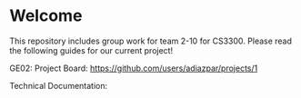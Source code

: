# Welcome
This repository includes group work for team 2-10 for CS3300. Please read the following guides for our current project!

GE02:
Project Board: https://github.com/users/adiazpar/projects/1

Technical Documentation: 
